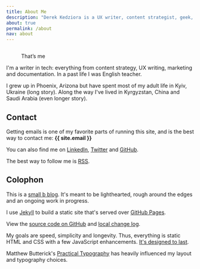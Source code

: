 ```yaml
---
title: About Me
description: "Derek Kedziora is a UX writer, content strategist, geek, tinkerer and avid reader."   
about: true
permalink: /about
nav: about
--- 
```


<figure class="about-picture"><img src="" alt="" title="Derek Kedziora" id="aboutImg"><figcaption id="aboutImgCaption"></figcaption>
</figure>

<noscript>
<figure class="about-picture"><img src="https://res.cloudinary.com/derekkedziora/image/upload/v1607160963/About%20Pictures/IMG_1446_febpss.jpg" alt="" title="Derek Kedziora">
<figcaption>That’s me</figcaption></figure>
</noscript>

I'm a writer in tech: everything from content strategy, UX writing, marketing and documentation. In a past life I was English teacher. 

I grew up in Phoenix, Arizona but have spent most of my adult life in Kyiv, Ukraine (long story). Along the way I've lived in Kyrgyzstan, China and Saudi Arabia (even longer story). 

## Contact 

Getting emails is one of my favorite parts of running this site, and is the best way to contact me: **{{ site.email }}**

You can also find me on [LinkedIn](https://www.linkedin.com/in/derekkedziora/), [Twitter](https://twitter.com/derekkedziora) and [GitHub](https://github.com/derekkedziora).

The best way to follow me is [RSS](/feed.xml).

## Colophon 

This is a [small b blog](https://tomcritchlow.com/2018/02/23/small-b-blogging/). It's meant to be lighthearted, rough around the edges and an ongoing work in progress. 

I use [Jekyll](https://jekyllrb.com) to build a static site that's served over [GitHub Pages](https://pages.github.com).

View the [source code on GitHub](https://github.com/derekkedziora/derekkedziora.com) and [local change log](/change-log).

My goals are speed, simplicity and longevity. Thus, everything is static HTML and CSS with a few JavaScript enhancements. [It's designed to last](https://jeffhuang.com/designed_to_last/).

Matthew Butterick's [Practical Typography](https://practicaltypography.com) has heavily influenced my layout and typography choices. 

<script>
const photos = [
"https://res.cloudinary.com/derekkedziora/image/upload/v1607160963/About%20Pictures/IMG_1446_febpss.jpg", 
"https://res.cloudinary.com/derekkedziora/image/upload/v1607160963/About%20Pictures/IMG_2329_qi3omz.jpg", 
"https://res.cloudinary.com/derekkedziora/image/upload/v1607160963/About%20Pictures/IMG_6150_qnfwq1.jpg",
"https://res.cloudinary.com/derekkedziora/image/upload/v1607160963/About%20Pictures/IMG_3262_ijcnrg.jpg",
"https://res.cloudinary.com/derekkedziora/image/upload/v1607160964/About%20Pictures/IMG_3710_hwneoe.jpg"
]

const captions = [
"That’s me",
"Looking fancy",
"An office smile",
"The Pub Quiz Master",
"I’m owned by a cat"
]

const selectedPhoto = Math.floor(Math.random() * photos.length)

document.getElementById("aboutImg").setAttribute("src", photos[selectedPhoto]);
document.getElementById("aboutImgCaption").innerHTML = captions[selectedPhoto];
</script>
